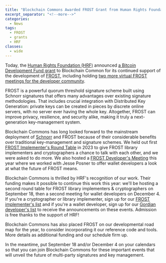 ```yaml
---
title: "Blockchain Commons Awarded FROST Grant from Human Rights Foundation"
excerpt_separator: "<!--more-->"
categories:
  - News
tags:
  - FROST
  - grants
  - HRF
classes:
  - wide
---
```


Today, the [Human Rights Foundation (HRF)](https://hrf.org/) announced [a Bitcoin Development Fund grant](https://hrf.org/hrf-bitcoin-development-fund-grants-1-billion-satoshis-to-14-projects-worldwide/) to Blockchain Common for its continued support of the development of [FROST](https://developer.blockchaincommons.com/frost/), including holding [two more virtual FROST meetings for the developer community](https://developer.blockchaincommons.com/frost/#upcoming-events). 

FROST is a powerful quorum threshold signature scheme built using Schnorr signatures that offers many advantages over existing signature methodologies. That includes crucial integration with Distributed Key Generation: private keys can be created in pieces by discrete online servers, with no server ever having the whole key. Altogether, FROST can improve privacy, resilience, and security alike, making it truly a next-generation key-management system.

Blockchain Commons has long looked forward to the mainstream deployment of [Schnorr](https://www.blockchaincommons.com/musings/Schnorr-Intro/) and FROST because of their considerable benefits over traditional key-management and signature schemes. We held out first [FROST Implementer's Round Table](https://developer.blockchaincommons.com/frost/meeting1/) in 2023 to give FROST library implementers and cryptographers a chance to talk with each other, and we were asked to do more. We also hosted a [FROST Developer's Meeting](https://developer.blockchaincommons.com/frost/meeting1/summary/) this year where we worked with Jesse Posner to offer wallet developers a look at what the future of FROST means.

Blockchain Commons is thrilled by HRF's recognition of our work. Their funding makes it possible to continue this work this year: we'll be hosting a second round table for FROST library implementers & cryptographers on September 18, then a second meeting for wallet developers on December 4. If you're a cryptographer or library implementer, sign up for our [FROST implementer's list](https://www.blockchaincommons.com/subscribe/#frost-implementers) and if you're a wallet developer, sign up for our [Gordian developer's list](https://www.blockchaincommons.com/subscribe/#gordian-developers) to receive the announcements on these events. Admission is free thanks to the support of HRF!

Blockchain Commons has also placed FROST on our developmental road map for the year, to consider incorporating it our reference code and tools. More details as additional funding and our schedule firm up.

In the meantime, put September 18 and/or December 4 on your calendars so that you can join Blockchain Commons for these important events that will unveil the future of multi-party signatures and key management.

